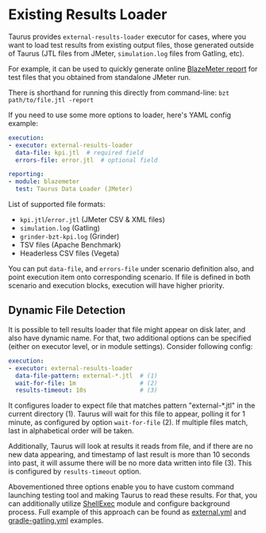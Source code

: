 # Existing Results Loader

Taurus provides `external-results-loader` executor for cases, where you want to load test
results from existing output files, those generated outside of Taurus (JTL files from JMeter, `simulation.log` files from Gatling, etc).

For example, it can be used to quickly generate online [BlazeMeter report](BlazemeterReporter.md) for test files that you obtained from standalone JMeter run.

There is shorthand for running this directly from command-line: `bzt path/to/file.jtl -report`

If you need to use some more options to loader, here's YAML config example:
```yaml
execution:
- executor: external-results-loader
  data-file: kpi.jtl  # required field
  errors-file: error.jtl  # optional field

reporting:
- module: blazemeter
  test: Taurus Data Loader (JMeter)
```

List of supported file formats:
- `kpi.jtl`/`error.jtl` (JMeter CSV & XML files)
- `simulation.log` (Gatling)
- `grinder-bzt-kpi.log` (Grinder)
- TSV files (Apache Benchmark)
- Headerless CSV files (Vegeta)

You can put `data-file`, and `errors-file` under scenario definition also, and point execution item onto corresponding scenario. If file is defined in both scenario and execution blocks, execution will have higher priority.


## Dynamic File Detection

It is possible to tell results loader that file might appear on disk later, and also have dynamic name. For that, two additional options can be specified (either on executor level, or in module settings). Consider following config:

```yaml
execution:
- executor: external-results-loader 
  data-file-pattern: external-*.jtl  # (1)
  wait-for-file: 1m                  # (2)
  results-timeout: 10s               # (3)
```

It configures loader to expect file that matches pattern "external-*.jtl" in the current directory (1). Taurus will wait for this file to appear, polling it for 1 minute, as configured by option `wait-for-file` (2). If multiple files match, last in alphabetical order will be taken.

Additionally, Taurus will look at results it reads from file, and if there are no new data appearing, and timestamp of last result is more than 10 seconds into past, it will assume there will be no more data written into file (3). This is configured by `results-timeout` option.

Abovementioned three options enable you to have custom command launching testing tool and making Taurus to read these results. For that, you can additionally utilize [ShellExec](ShellExec.md) module and configure background process. Full example of this approach can be found as [external.yml](https://github.com/Blazemeter/taurus/blob/master/examples/jmeter/external.yml) and [gradle-gatling.yml](https://github.com/Blazemeter/taurus/blob/master/examples/gatling/gradle/gradle-gatling.yml) examples.
